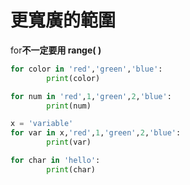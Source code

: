 # 更寬廣的範圍

for**不一定要用 range( )**

```python
for color in 'red','green','blue':
        print(color)
```

```python
for num in 'red',1,'green',2,'blue':
        print(num)
```

```python
x = 'variable'
for var in x,'red',1,'green',2,'blue':
        print(var)
```

```python
for char in 'hello':
        print(char)
```

